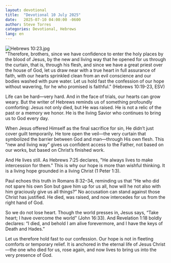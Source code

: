 ```yaml
---
layout: devotional
title:  "Devotional 10 July 2025"
date:   2025-07-10 04:00:00 -0600
author: Steve Torres
categories: Devotional, Hebrews
lang: en
---
```

<img src="https://sitemedia.esteeb.com/file/esteebcomsitemedia/devotional_images/Hebrews/Heb-10_23.jpg?raw=true" alt="Hebrews 10:23.jpg" style="max-width: 100%; height: auto;">

<div class="scripture">
   "Therefore, brothers, since we have confidence to enter the holy places by the blood of Jesus, by the new and living way that he opened for us through the curtain, that is, through his flesh, and since we have a great priest over the house of God, let us draw near with a true heart in full assurance of faith, with our hearts sprinkled clean from an evil conscience and our bodies washed with pure water. Let us hold fast the confession of our hope without wavering, for he who promised is faithful." (Hebrews 10:19-23, ESV)
</div>

Life can be hard—very hard. And in the face of trials, our hearts can grow weary. But the writer of Hebrews reminds us of something profoundly comforting: Jesus not only died, but He was raised. He is not a relic of the past or a memory we honor. He is the living Savior who continues to bring us to God every day.

When Jesus offered Himself as the final sacrifice for sin, He didn’t just cover guilt temporarily. He tore open the veil—the very curtain that symbolized the barrier between God and man—through His own flesh. This “new and living way” gives us confident access to the Father, not based on our works, but based on Christ’s finished work.

And He lives still. As Hebrews 7:25 declares, "He always lives to make intercession for them." This is why our hope is more than wishful thinking. It is a living hope grounded in a living Christ (1 Peter 1:3).

Paul echoes this truth in Romans 8:32–34, reminding us that “He who did not spare his own Son but gave him up for us all, how will he not also with him graciously give us all things?” No accusation can stand against those Christ has justified. He died, was raised, and now intercedes for us from the right hand of God.

So we do not lose heart. Though the world presses in, Jesus says, “Take heart; I have overcome the world” (John 16:33). And Revelation 1:18 boldly declares: “I died, and behold I am alive forevermore, and I have the keys of Death and Hades.”

Let us therefore hold fast to our confession. Our hope is not in fleeting comforts or temporary relief. It is anchored in the eternal life of Jesus Christ—the one who died for us, rose again, and now lives to bring us into the very presence of God.